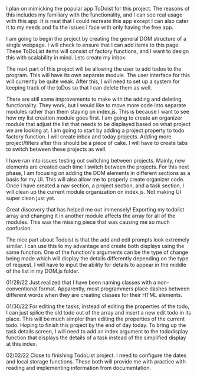 I plan on mimicking the popular app ToDoist for this project. The reasons of this includes my familiary with the functionality, and I can see real usage with this app.  It is neat that I could recreate this app except I can also cater it to my needs and fix the issues I face with only having the free app.

I am going to begin the project by creating the general DOM structure of a single webpage.  I will check to ensure that I can add items to this page.  These ToDoList items will consist of factory functions, and I want to design this with scalability in mind.  Lets create my inbox.

The next part of this project will be allowing the user to add todos to the program.  This will have its own separate module.  The user interface for this will currently be quite weak.  After this, I will need to set up a system for keeping track of the toDos so that I can delete them as well.

There are still some improvements to make with the adding and deleting functionality.  They work, but I would like to move more code into separate modules rather than them staying on index.js.  This is because I want to see how my list creation module goes first.  I am going to create an organizer module that adjust the list that needs to be displayed based on what project we are looking at.  I am going to start by adding a project property to todo factory function.  I will create inbox and today projects.  Adding more project/filters after this should be a piece of cake.
I will have to create tabs to switch between these projects as well.

I have ran into issues testing out switching between projects.  Mainly, new elements are created each time I switch between the projects.  For this next phase, I am focusing on adding the DOM elements in different sections as a basis for my UI.  This will also allow me to properly create organizer code.  Once I have created a nav section, a project section, and a task section, I will clean up the current module organization on index.js.  Not making UI super clean just yet.

Great discovery that has helped me out immensely! Exporting my todolist array and changing it in another module affects the array for all of the modules.  This was the missing piece that was causing me so much confusion.

The nice part about Todoist is that the add and edit prompts look extremely similar.  I can use this to my advantage and create both displays using the same function.  One of the function's arguments can be the type of change being made which will display the details differently depending on the type of request.  I will have to input the ability for details to appear in the middle of the list in my DOM.js folder.

01/29/22
Just realized that I have been naming classes with a non-conventional format.  Apparently, most programmers place dashes between different words when they are creating classes for their HTML elements.

01/30/22
For editing the tasks, instead of editing the properties of the todo, I can just splice the old todo out of the array and insert a new edit todo in its place.  This will be much simpler than editing the properties of the current todo.  Hoping to finish this project by the end of day today.  To bring up the task details screen, I will need to add an index argument to the tododisplay function that displays the details of a task instead of the simplified display at this index.


02/02/22
Close to finishing TodoList project.  I need to configure the dates and local storage functions.  These both will provide me with practice with reading and implementing information from documentation.